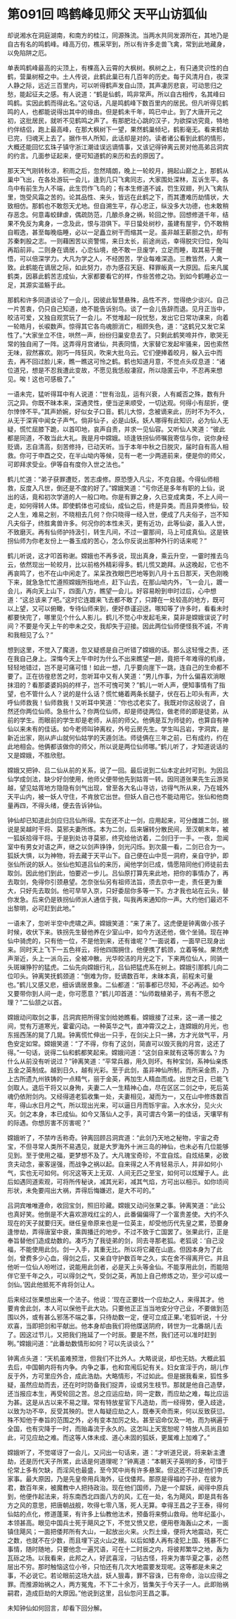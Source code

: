# 第091回 鸣鹤峰见师父 天平山访狐仙

却说湘水在洞庭湖南，和南方的桂江，同源殊流。当两水共同发源所在，其地乃是自古有名的鸣鹤峰。峰高万仞，樵采罕到，所以有许多走兽飞禽，常到此地藏身，以免陷阱之厄。

单表鸣鹤峰最高的尖顶上，有棵高入云霄的大枫树。枫树之上，有只通灵识性的白鹤，营巢树桠之中。土人传说，此鹤此巢已有几百年的历史。每于风清月白，夜深人静之际，远近三百里内，可以听得鹤声发自山顶，其声凄厉悲哀，可动思归之愁，能起征夫之感。有人说道：“鹤是仙鹤，鸣非常声。所以自古相传，名其峰曰鸣鹤。实因此鹤而得此名。”这句话，凡是鸣鹤峰下数百里内的居民。但凡听得见鹤鸣的人，也都能说得出其中的缘由。但是鹤未千年，鸣已中止。到了大唐开元之初，这批居民，就听不见鹤鸣之声了。有那肥壮心跳的汉子，为欲探访究竟，特地约伴结侣，跑上最高峰，在那大枫树下一望，果然鹤巢倾圮，鹤影毫无。看来鹤劫已完，归魂天上去了。据作书人所知，此话却是对的。读者诸公看到此鹤的情形，大概还能回忆玄珠子镇守浙江潮诖误远谪情事，又该记得钟离云房对他高弟吕洞宾的约言。几面参证起来，便可知道鹤的来历和去的原因了。

那天天气刚转秋凉，积雨之后，忽然晴朗，晚上一轮皎月，拥起山巅之上，那鹤从巢中飞出，在各处游玩一会儿，逢到几只飞禽同志，大家围处深林，互诉生平。各鸟中有前生为人不端，此生罚作飞鸟的；有本生修道不诚，罚生双翅，列入飞禽队里，饱受风霜之苦的。论其品性、来头，皆远在此鹤之下，而其遭难历劫情状，大致相仿。那鹤也不敢怨天尤地。但自溯生平，存心忠正，纵没多大功德，也未敢稍存恶念。何意毒蛟肆虐，偶疏防范，几酿杀身之祸，轮回之惨。回想修道千年，结果不免反为禽身，一念及此，恨与泪俱下。平日蛰处树杪，虽建有屋宇，仍不敢稍自暇逸，甚至每晚临睡，必以一足矗立树干而缩其一足。虽非越王薪胆之仇，却有苏秦刺股之志。一则藉困苦以资警惕，来日太长，前途尚远，幸得脱灾归位，免叫再蹈前非。二则身在谪居，心恋仙境，绝不敢一旦废学，立足而睡，取其易于醒悟，可以倍深学力。大凡为学之人，不经困苦，学业每难深造。三教皆然，人禽一致。此鹤能在谪居之际，如此努力，亦为感召天庭、释罪皈真一大原因。后来凡属鹤类，因慕此鹤苦志成仙，大家都要看它的样，作些苦修之功。到如今鹤睡必立一足，其源实滥觞于此。

那鹤和许多同道谈论了一会儿，因彼此智慧悬殊，品性不齐，觉得绝少谈兴。自己一片苦衷，仍只自己知道，绝不能告诉别鸟。谈了一会儿告辞而退。见月正当中，皎洁可爱，又独自观赏玩了一会儿。不觉堆起一段忧愁，发出它日常功课来，向着一轮皓月，长唳数声。惊得其它各鸟魂胆消亡，相顾失色，道：“这鹤兄又发它呆性了。”大家坐立不住，哄然一声，纷纷归巢安息去了。只剩此鹤笑啼并作，歌哭无常的独自闹了一阵。这弄得月宫诸仙，共表同情，大家替它发起牢骚来，因也索然无味，寂然寡欢。刚巧一阵狂风，吹来大批乌云。它们便捧着皎月，躲入云中而去，再不回过脸儿来，瞧一瞧这可怜之鹤。鹤也知道月意，不觉点头叹息道：“诸位道兄，想是不忍我遭此变故，不愿见我恁般凄寂，所以隐匿云中，不忍再来想见。唉！这也可感极了。”

一语未完，猛听得耳中有人说道：“世有治乱，运有兴衰，人有臧否之殊，数有升沉之异。你既不昧本来，深通灵性，便当逆来顺受，一切达观。何得小有屈折，便尔悻悻不平。”其声娇婉，好似女子口音。鹤儿大惊，念被谪来此，历时不为不久，从无于深宵中闻女子声气。倘非仙子，必是山妖。妖人哪得有此知识，必为仙人无疑，慌忙屈膝下跪，以首叩地，哀声自责，并求一见仙容。又听仙人笑道：“彼此都是同道，不敢当此大礼。我是月中嫦娥。顷逢铁拐仙师嘱我寄信与你，说你身经贬谪，志自清高，刻苦修持，已动天听。当于本年中秋之日脱灾，届时自有高人相救。你可于申酉之交，在半山坳内等候，见有一老一少两道前来，便是你的师父，可即拜求受业。伊等自有度你入世之法也。”

鹤儿忙道：“弟子获罪遭贬，苦志虔修。原恐堕入凡尘，不克自援。今得仙师相救，反度入凡世，倒还是不度的好了。”嫦娥笑道：“亏你还是多年有职的上仙，说出的话，竟和初次学道的人一般口吻。你是有罪之身，久已变成禽类，不上人间一走，如何得转人体。即使鹤体也可成仙，成仙之后，终是异类。而且异类修仙，较之人生，难易之别，不晓相去几何？你只晓得一经入世，便成了凡夫俗子，岂不知凡夫俗子，终胜禽兽许多。何况你的本性未灭，更有近功，此等仙姿，虽入人世，不致磨灭。再有仙师护持汲引，转生凡间，不过一霎那间，马上可成真仙。这是铁拐仙师为你老友份上一番玉成的苦心，怎么你反说出那种外行的话来呢？”

鹤儿听说，这才叩首称谢。嫦娥也不再多说，现出真身，乘云升空，一霎时推去乌云，依然现出一轮皎月，比以前格外精彩得多。鹤儿慌又跪拜。从这晚起，它也不再哀鸣了，也不在山中闲走了。呆呆孜孜眼巴巴地等到八月十五日那天，天色刚晚下来，就急急忙忙遵照嫦娥所指地点，赶下山去，在那山坳内外，飞一会儿，踱一会儿，再向天上山下，四面八方，瞧望一会儿。好容易盼到申时过后，心中想道：“这总该来了吧。”这时它连踱来飞去都不敢了，只蹲在一处较高的地方，既可以上望，又可以俯瞰，专待仙师来到，便好恭谨迎迓。哪知等了许多时，看看未时都要快完了，哪里见个什么人影儿。鹤儿不觉心中发起毛来，莫非是嫦娥误说了时间？不要是今天上午的申未之交，我却失于迎接。因此两位仙师便怪我不诚，不肯和我相见了么？”

想到这里，不觉入了魔道，忽又疑惑是自己听错了嫦娥的话。那么这轻慢之责，还在我自己身上。深悔今天上午申时为什么不出来瞧望一趟，竟把千年难得的机缘，轻轻地错过，岂不是可痛可惜！如此一想，几乎要向崖下一跳，连自己的生命都不要了。正在彷徨悲苦之时，忽听耳中又有人笑道：“男儿作事，为什么偏喜欢淌眼抹泪的？看那婆婆妈妈的样子，岂不可愧可笑？”鹤儿一听人声，便知事情有了指望，也不管什么人？说的是什么话？慌忙蜷着两条长腿子，伏在石上叩头有声，大呼仙师救我！仙师救我！又听耳中笑道：“你也忒老实了。我既对你这般说了，自然还你两位仙师。急些什么？你两位仙师，却是师徒两位，做老师的即是徒弟，从前的学生。而眼前的学生却是老师，从前的师父。他俩是互为师徒的，也算自有神仙以来未有的佳话。如今老师叫钟离权，外号云房先生。学生叫吕岩，字洞宾，是新近出家，刚从庐山就何仙姑学的天遁剑法。师徒俩在三年之前，已有成约，约在此地相会。他俩都该做你的师父，所以说是两位仙师哪。”鹤儿听了，才知道说话的又是嫦娥，不胜欣慰。

嫦娥又把钟、吕二仙从前的关系，说了一回。最后说到二仙本定此时可到。为因吕仙学成剑法，缺少好剑使用，他师父便带他先到姑胥一转。因同道张果先生云游吴越，望见姑胥地方隐隐有剑气出现，曾至各大名山寻访，访得气所从来，乃在城外天平山内，被一妖人守住，不肯放它出世。但妖人自己也不能动用它。张仙和他商量再四，不得头绪，便去告诉钟仙。

钟仙却已知道此剑应归吕仙所得。实在还不止一剑，应用起来，可分雌雄二剑，据说是吴越时干将、莫邪夫妻所炼。本为二剑，后来辗转分散民间，至汉朝末年，被一狐妖拾得干将。于是到处访寻莫邪，终究给他访着，二剑归于一手。一夜，忽闻室中有男女对语之声，继之以剑声铮铮，剑光闪烁。到次晨一看，二剑已合为一。狐妖大惧，以为神物，将去藏于天平山下。自己便在山中觅一洞府，亲自守护，即张仙所说的妖人。张仙也知道吕仙的来历，闻他学剑已成，情愿陪同他们师徒前去取剑。因此他们到此，怕要迟一步儿。吕仙原打算先来此地，把你的事情办了，再去取剑，免得你引颈悬望。怎奈张仙另有祖师法旨，须去京中一走，责任更为重大，只好先去取剑。他可早早入京，只好委屈你多等一下。方才我也站在云头，替你发急。后来仍是铁拐仙师派人通信于我，叫我再来通知你一声。大约他们最迟不出黎明，必可赶到此地。”

一语未了，忽听半空中虎啸之声。嫦娥笑道：“来了来了。这虎便是钟离做小孩子时候，收伏下来。铁拐先生替他养在少室山中，如今方送还他，做个坐骑。现在神仙中骑虎的，只有他一位，不是他到来，还有谁呢？”一面说着，一面早已现身出来。同时天上飞下一五色祥云，将他四围拥住，他便携了鹤颈，立着等候。果然虎声渐近，头上一派乌云，全被冲散。光华皎洁的月光之下，下来两位仙人，同骑一头斑斓狰狞的猛虎。二仙先向嫦娥行礼，吕仙把猛虎系在树上。嫦娥引那鹤儿向二位叩头。钟离笑抚鹤颈道：“倒难为你，贬谪数百年，未昧本真，前程未可量也。”鹤儿又感又悲，细诉谪居景象。二仙都道：“前事都已尽知，不必再述。如今又要带你到人间一走，你可愿意？”鹤儿叩首道：“仙师栽植弟子，焉有不愿之理？”二仙颔之以首。

嫦娥动问取剑之事，吕洞宾把所得宝剑给她瞧看。嫦娥接了过来，这一递一接之间，觉有万道寒光，霍霍闪动。一种英华之气，直冲霄汉之上，连嫦娥的月光，也东摇西荡的晃了几晃。钟离慌忙伸出一只手，在剑尖上只一拂，方才光敛气平，月色安定如常。嫦娥笑道：“了不得，你有了这剑，简直可以毁灭我的月宫，这还了得。”一句话，说得二仙和鹤都笑起来。嫦娥问道：“这剑自来就有这等厉害么？为什么从前没有听说过？”钟离笑道：“平常兵器，用久则坏。有种宝剑，系神仙亲炼五金之英制成。越到日久，越有光彩。至于此剑，虽非神仙所制，而所采金质，乃上古所遗九州铁铸的一点精气，丽于金英，再加生人精血而成。出世之日，已能飞剑取人。退后干将又以身殉，夫妻二人一生精神心血，尽在区区二剑之中，死后英魂仍依附剑内。又经得道老狐收集一处，夫妻相见，凝而为一，又在山中修炼数百年，得山水日月之气，所以现出光来，可以逼日月而铄宇宙。入水水分，见火火灭。剑之本身，本已成仙。如今又落仙人之手，真可谓古今第一的佳话，天壤罕有的际遇。你想厉害不厉害呢？”

嫦娥听了，不禁咋舌称奇。钟离回顾吕洞宾道：“此剑乃天地之秘物，宇宙之奇宝，不但寻常人类所不易遇见，就是大罗海外十洲三岛的神仙，也未必有几位能够见到。至于使用之福，更梦想不及了。大凡瑰宝奇珍，不宜自炫。自炫结果，必致贪夫动念，豪客逞强，而战争之祸以起。自来得之人不肯轻易示人，并非如何小气，实也无可如何。何况这等天上无双、人间无匹之至宝，如何可以炫耀于人。此后如遇同道索观，可将所传秘诀，减其光彩，减其气焰，方可出以相示。如你顷间形状，未免要闯出大祸，弄得后悔嫌迟，是大不可的。”

吕洞宾唯唯遵命，收回宝剑，照旧珍藏。嫦娥又动问张果之事。钟离笑道：“此公也真好笑。他倒是不大喜欢游戏红尘的人，此番偏偏得了一个富贵差使。大约不久现在的天子就要归天。继任皇帝原来也是一位英主，却受他历代先皇之累，恐要身逢惨劫，弄得唐室中衰，乘舆播迁的地步。不过不致于亡国罢了。张果此行，正是奉旨替他们造成劫数的。凑巧为了我徒弟的剑，同去寻那老狐。老狐说：‘自己没福，不能使用此剑。剑一入手，其重无比。所以将它藏在山底。但因本身为了此剑，曾费多少心血，得剑之后，又亲自守护数百年之久，实在舍不得离开它。并且他听一位仙人吩咐过，说能用此剑者，必是天上头等金仙。不能享用此剑，而能陪伴它至千年之久，可以得剑之气，受剑之英，再加上自己修炼之功，至少可以成一剑仙。’因此他抵死不肯将剑让人。

后来经过张果想出来一个法子。他说：‘现在正要找一个应劫之人，来得其才。他要肯舍此剑，本人可以保他干此大功。只要他正正当当地安分守己业，不要做到范围以外，或有甚么邪荡不端之事，只待劫数一定，便可立成正果。’老狐听说，十分欢喜，当即把剑和平献出。他本身却由我们将他牒送阴府，转世为一北番胡儿去了。因这过节儿，又把我们拖延了一个时辰。要是不然，我们还可以准时赶到咧。”嫦娥问道：“此番劫数情形如何？可以先谈谈么？”

钟离点头道：“天机虽难预泄，但我们不比外人。大略说说，却也无妨。大概此狐去后，中国朝内将有内争。内争之事，也和宫闱后妃有关。妇女宣淫于内，胡儿作反于外，方可里应外合，成此浩劫。大略情形，不过如此。但是据我看来，狐性多疑，虽然应劫而去，还在时时防备我们捉弄，设或另生枝节。那就是他自己造孽，还当报应本生，再受轮回之苦。总之应运应劫，同一定数，而应劫之难，每比应运为甚。这是从古以来不易之理。常有特放星官下凡造劫，而一经得势，便入歧途，以致为功不卒，反受其殃的。世人每疑应劫之人，既奉天命而来，何以反致获愆。殊不知他于奉旨的范围之外，必有变本加厉之处。甚至诏命仅及一地，而为祸遍于全国，也有灾降于一时，而贻毒流于永久的。这怎叫上天宽恕呢？特放人员尚且如此，可见应劫之难。而这等人体未成、道心未固的狐妖，更属难上加难了。”

嫦娥听了，不觉嗟讶了一会儿，又问出一句话来，道：“才听道兄说，将来新主遭劫，还是历代天子所累，此话是何道理呢？”钟离道：“本朝天子英明的多，可惜于伦常上多有欠缺，而淫风也最盛，至今冥中尚有许多悬案。但这还不过是他们李氏家事。最大原因，乃是先皇帝用兵海外，征伐倭邦。那原是得福的子孙，在彼为君，数百年来，被魔教中人把持政治。现在他们国师，乃是一个犀妖，闻得中原兵到，他便作起法来，将东南西北四面八方的风，汇在一处，名为飓风，即是具有各方之风的意思，把唐朝战舰，吹得七零八落，死人无算。幸得王昌之子王泰，得何仙姑的点化，修道蓬莱，有许多上仙教他法术，预备将来劈山救母。他年纪虽小，本领甚高。眼见中国兵士死于飓风之下，不觉又愤又悲，便用卷海轰山之术，一面镇住飓风；一面把倭邦所有大山，一起放出火来。火烈土燥，便将大地震动，死亡之数，也就不在少数，而且埋下这火山之根。以后如矮人再有凌犯上国、残暴不仁事情，随时随地，只要他念一遍咒语，可在十二时辰之内，将彼邦繁华之地，轰为瓦砾之场。以我看来，此邦之人，好武喜淫，刁钻古怪，将来为害华夏之事，必然层出不穷。那时触恼这位小爷，只怕还有几次大地震要发现呢。这等都是未来之事，不必说它。若论眼前这场大战，妖人狠毒，罪不容诛，已有帝命，治以应得之罪。而推源始祸之人，两方冤鬼，不下二十余万，皆集矢于今天子一人。此即贻祸嗣君，造成巨劫的大原因。”他说到这里，吕仙忽问王昌之事。

未知钟仙如何回言，却看下回分解。
